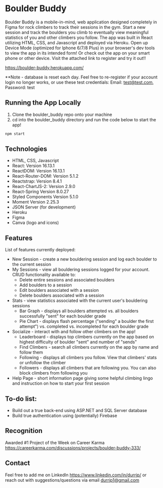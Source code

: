 # Boulder Buddy

Boulder Buddy is a mobile-in-mind, web application designed completely in Figma for rock climbers to track their sessions in the gym. Start a new session and track the boulders you climb to eventually view meaningful statistics of you and other climbers you follow. The app was built in React utilizing HTML, CSS, and Javascript and deployed via Heroku. Open up Device Mode (optimized for Iphone 6/7/8 Plus) in your browser's dev tools to view the app in its intended form! Or check out the app on your smart phone or other device. Visit the attached link to register and try it out!!

https://boulder-buddy.herokuapp.com/

**Note - database is reset each day. Feel free to re-register if your account login no longer works, or use these test credentials: Email: test@test.com, Password: test

## Running the App Locally
1. Clone the boulder_buddy repo onto your machine
2. cd into the boulder_buddy directory and run the code below to start the app!
``` bash 
npm start
```
## Technologies 
* HTML, CSS, Javascript
* React:                  Version 16.13.1
* ReactDOM:               Version 16.13.1
* React-Router-DOM:       Version 5.1.2
* Reactstrap:             Version 8.4.1
* React-ChartJS-2:        Version 2.9.0
* React-Spring            Version 8.0.27
* Styled Components       Version 5.1.0
* Moment                  Version 2.25.3
* JSON Server (for development)
* Heroku
* Figma
* Canva (logo and icons)

## Features
List of features currently deployed:
* New Session - create a new bouldering session and log each boulder to the current session
* My Sessions - view all bouldering sessions logged for your account. CRUD functionality available to:
  * Delete entire sessions and associated boulders
  * Add boulders to a session
  * Edit boulders associated with a session
  * Delete boulders associated with a session
* Stats - view statistics associated with the current user's bouldering sessions
  * Bar Graph - displays all boulders attempted vs. all boulders successfully "sent" for each boulder grade
  * Pie Chart - displays flash percentage ("sending" a boulder the first attempt") vs. completed vs. incompleted for each boulder grade
* Socialize - interact with and follow other climbers on the app!
  * Leaderboard - displays top climbers currently on the app based on highest difficulty of boulder "sent" and number of "sends"
  * Find Climbers - search all climbers currently on the app by name and follow them
  * Following - displays all climbers you follow. View that climbers' stats or unfollow the climber
  * Followers - displays all climbers that are following you. You can also block climbers from following you
* Help Page - short information page giving some helpful climbing lingo and instruction on how to start your first session

## To-do list:
* Build out a true back-end using ASP.NET and SQL Server database
* Build true authentication using (potentially) Firebase

## Recognition
Awarded #1 Project of the Week on Career Karma
https://careerkarma.com/discussions/projects/boulder-buddy-333/

## Contact
Feel free to add me on LinkedIn https://www.linkedin.com/in/durrjp/
or reach out with suggestions/questions via email durrjp1@gmail.com

